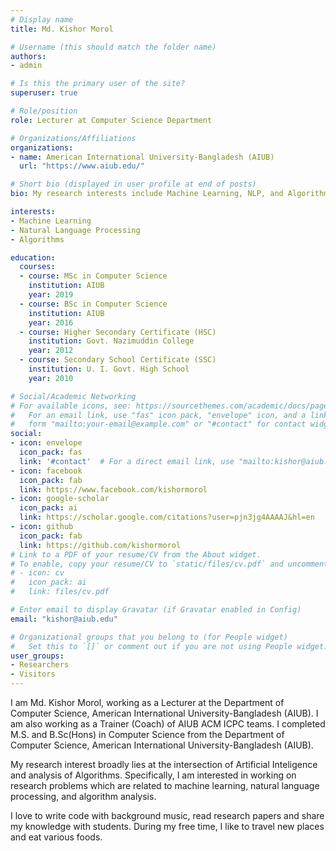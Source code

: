 ```yaml
---
# Display name
title: Md. Kishor Morol

# Username (this should match the folder name)
authors:
- admin

# Is this the primary user of the site?
superuser: true

# Role/position
role: Lecturer at Computer Science Department

# Organizations/Affiliations
organizations:
- name: American International University-Bangladesh (AIUB)
  url: "https://www.aiub.edu/"

# Short bio (displayed in user profile at end of posts)
bio: My research interests include Machine Learning, NLP, and Algorithms.

interests:
- Machine Learning
- Natural Language Processing 
- Algorithms

education:
  courses:
  - course: MSc in Computer Science
    institution: AIUB
    year: 2019
  - course: BSc in Computer Science
    institution: AIUB
    year: 2016
  - course: Higher Secondary Certificate (HSC)
    institution: Govt. Nazimuddin College
    year: 2012
  - course: Secondary School Certificate (SSC)
    institution: U. I. Govt. High School
    year: 2010

# Social/Academic Networking
# For available icons, see: https://sourcethemes.com/academic/docs/page-builder/#icons
#   For an email link, use "fas" icon pack, "envelope" icon, and a link in the
#   form "mailto:your-email@example.com" or "#contact" for contact widget.
social:
- icon: envelope
  icon_pack: fas
  link: '#contact'  # For a direct email link, use "mailto:kishor@aiub.edu".
- icon: facebook
  icon_pack: fab
  link: https://www.facebook.com/kishormorol
- icon: google-scholar
  icon_pack: ai
  link: https://scholar.google.com/citations?user=pjn3jg4AAAAJ&hl=en
- icon: github
  icon_pack: fab
  link: https://github.com/kishormorol
# Link to a PDF of your resume/CV from the About widget.
# To enable, copy your resume/CV to `static/files/cv.pdf` and uncomment the lines below.
# - icon: cv
#   icon_pack: ai
#   link: files/cv.pdf

# Enter email to display Gravatar (if Gravatar enabled in Config)
email: "kishor@aiub.edu"

# Organizational groups that you belong to (for People widget)
#   Set this to `[]` or comment out if you are not using People widget.
user_groups:
- Researchers
- Visitors
---
```


I am Md. Kishor Morol, working as a Lecturer at the Department of Computer Science, American International University-Bangladesh (AIUB).  I am also working as a Trainer (Coach) of AIUB ACM ICPC teams. I completed M.S. and B.Sc(Hons) in Computer Science from the Department of Computer Science, American International University-Bangladesh (AIUB).

My research interest broadly lies at the intersection of Artificial Inteligence and analysis of Algorithms. Specifically, I am interested in working on research problems which are related to machine learning, natural language processing, and algorithm analysis. 

I love to write code with background music, read research papers and share my knowledge with students. During my free time, I like to travel new places and eat various foods. 

